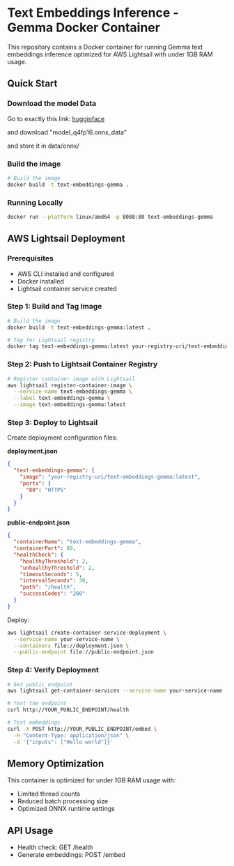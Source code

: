 # Text Embeddings Inference - Gemma Docker Container

This repository contains a Docker container for running Gemma text embeddings inference optimized for AWS Lightsail with under 1GB RAM usage.

## Quick Start

### Download the model Data

Go to exactly this link: [hugginface](https://huggingface.co/onnx-community/embeddinggemma-300m-ONNX/tree/main/onnx) 

and download "model_q4fp16.onnx_data"

and store it in data/onnx/

### Build the image
```bash
# Build the image
docker build -t text-embeddings-gemma .
```

### Running Locally
```bash
docker run --platform linux/amd64 -p 8080:80 text-embeddings-gemma
```

## AWS Lightsail Deployment

### Prerequisites
- AWS CLI installed and configured
- Docker installed
- Lightsail container service created

### Step 1: Build and Tag Image
```bash
# Build the image
docker build -t text-embeddings-gemma:latest .

# Tag for Lightsail registry
docker tag text-embeddings-gemma:latest your-registry-uri/text-embeddings-gemma:latest
```

### Step 2: Push to Lightsail Container Registry
```bash
# Register container image with Lightsail
aws lightsail register-container-image \
  --service-name text-embeddings-gemma \
  --label text-embeddings-gemma \
  --image text-embeddings-gemma:latest
```

### Step 3: Deploy to Lightsail
Create deployment configuration files:

**deployment.json**
```json
{
  "text-embeddings-gemma": {
    "image": "your-registry-uri/text-embeddings-gemma:latest",
    "ports": {
      "80": "HTTPS"
    }
  }
}
```

**public-endpoint.json**
```json
{
  "containerName": "text-embeddings-gemma",
  "containerPort": 80,
  "healthCheck": {
    "healthyThreshold": 2,
    "unhealthyThreshold": 2,
    "timeoutSeconds": 5,
    "intervalSeconds": 30,
    "path": "/health",
    "successCodes": "200"
  }
}
```

Deploy:
```bash
aws lightsail create-container-service-deployment \
  --service-name your-service-name \
  --containers file://deployment.json \
  --public-endpoint file://public-endpoint.json
```

### Step 4: Verify Deployment
```bash
# Get public endpoint
aws lightsail get-container-services --service-name your-service-name

# Test the endpoint
curl http://YOUR_PUBLIC_ENDPOINT/health

# Test embeddings
curl -X POST http://YOUR_PUBLIC_ENDPOINT/embed \
  -H "Content-Type: application/json" \
  -d '{"inputs": ["Hello world"]}'
```

## Memory Optimization
This container is optimized for under 1GB RAM usage with:
- Limited thread counts
- Reduced batch processing size
- Optimized ONNX runtime settings

## API Usage
- Health check: GET /health
- Generate embeddings: POST /embed
